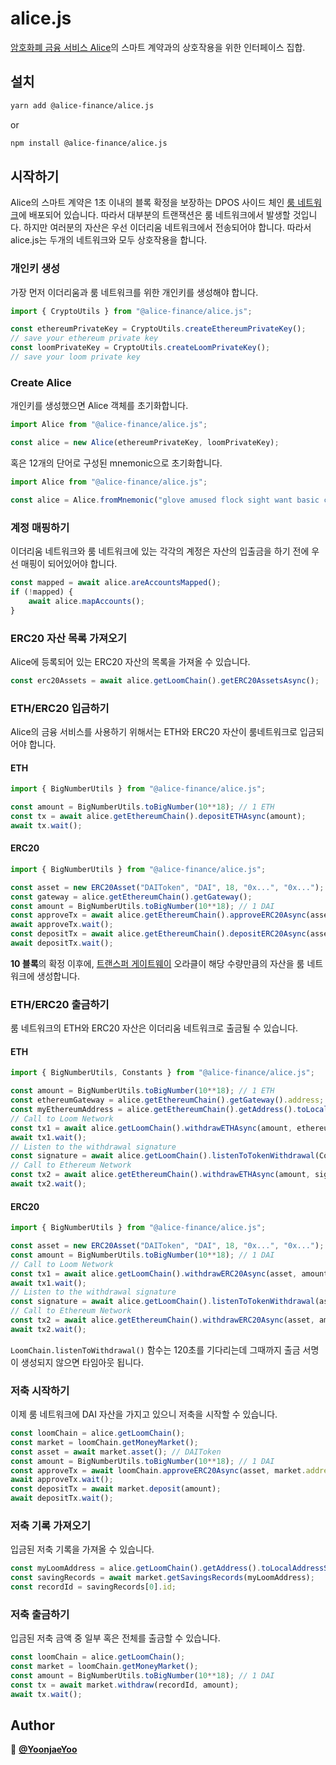 # alice.js
[암호화폐 금융 서비스 Alice](https://alice.finance)의 스마트 계약과의 상호작용을 위한 인터페이스 집합.

## 설치

```sh
yarn add @alice-finance/alice.js
```
or

```sh
npm install @alice-finance/alice.js
```

## 시작하기
Alice의 스마트 계약은 1초 이내의 블록 확정을 보장하는 DPOS 사이드 체인 [룸 네트워크](https://loomx.io/developers/en/intro-to-loom.html)에 배포되어 있습니다. 따라서 대부분의 트랜잭션은 룸 네트워크에서 발생할 것입니다. 하지만 여러분의 자산은 우선 이더리움 네트워크에서 전송되어야 합니다. 따라서 alice.js는 두개의 네트워크와 모두 상호작용을 합니다.

### 개인키 생성
가장 먼저 이더리움과 룸 네트워크를 위한 개인키를 생성해야 합니다.
```js
import { CryptoUtils } from "@alice-finance/alice.js";

const ethereumPrivateKey = CryptoUtils.createEthereumPrivateKey();
// save your ethereum private key
const loomPrivateKey = CryptoUtils.createLoomPrivateKey();
// save your loom private key
```

### Create Alice
개인키를 생성했으면 Alice 객체를 초기화합니다.
```js
import Alice from "@alice-finance/alice.js";

const alice = new Alice(ethereumPrivateKey, loomPrivateKey);
```
혹은 12개의 단어로 구성된 mnemonic으로 초기화합니다.
```js
import Alice from "@alice-finance/alice.js";

const alice = Alice.fromMnemonic("glove amused flock sight want basic course invite chase paper crater defense"); // example mnemonic
```

### 계정 매핑하기
이더리움 네트워크와 룸 네트워크에 있는 각각의 계정은 자산의 입출금을 하기 전에 우선 매핑이 되어있어야 합니다.
```js
const mapped = await alice.areAccountsMapped();
if (!mapped) {
    await alice.mapAccounts();
}
```

### ERC20 자산 목록 가져오기
Alice에 등록되어 있는 ERC20 자산의 목록을 가져올 수 있습니다.
```js
const erc20Assets = await alice.getLoomChain().getERC20AssetsAsync();
```

### ETH/ERC20 입금하기
Alice의 금융 서비스를 사용하기 위해서는 ETH와 ERC20 자산이 룸네트워크로 입금되어야 합니다.
#### ETH
```js
import { BigNumberUtils } from "@alice-finance/alice.js";

const amount = BigNumberUtils.toBigNumber(10**18); // 1 ETH
const tx = await alice.getEthereumChain().depositETHAsync(amount);
await tx.wait();
```
#### ERC20
```js
import { BigNumberUtils } from "@alice-finance/alice.js";

const asset = new ERC20Asset("DAIToken", "DAI", 18, "0x...", "0x..."); // DAIToken
const gateway = alice.getEthereumChain().getGateway();
const amount = BigNumberUtils.toBigNumber(10**18); // 1 DAI
const approveTx = await alice.getEthereumChain().approveERC20Async(asset, gateway.address, amount);
await approveTx.wait();
const depositTx = await alice.getEthereumChain().depositERC20Async(asset, amount);
await depositTx.wait();
```

**10 블록**의 확정 이후에, [트랜스퍼 게이트웨이](https://loomx.io/developers/en/transfer-gateway.html) 오라클이 해당 수량만큼의 자산을 룸 네트워크에 생성합니다.

### ETH/ERC20 출금하기
룸 네트워크의 ETH와 ERC20 자산은 이더리움 네트워크로 출금될 수 있습니다.
#### ETH
```js
import { BigNumberUtils, Constants } from "@alice-finance/alice.js";

const amount = BigNumberUtils.toBigNumber(10**18); // 1 ETH
const ethereumGateway = alice.getEthereumChain().getGateway().address;
const myEthereumAddress = alice.getEthereumChain().getAddress().toLocalAddressString();
// Call to Loom Network
const tx1 = await alice.getLoomChain().withdrawETHAsync(amount, ethereumGateway);
await tx1.wait();
// Listen to the withdrawal signature
const signature = await alice.getLoomChain().listenToTokenWithdrawal(Constants.ZERO_ADDRESS, myEthereumAddress);
// Call to Ethereum Network
const tx2 = await alice.getEthereumChain().withdrawETHAsync(amount, signature);
await tx2.wait();
```
#### ERC20
```js
import { BigNumberUtils } from "@alice-finance/alice.js";

const asset = new ERC20Asset("DAIToken", "DAI", 18, "0x...", "0x..."); // DAIToken
const amount = BigNumberUtils.toBigNumber(10**18); // 1 DAI
// Call to Loom Network
const tx1 = await alice.getLoomChain().withdrawERC20Async(asset, amount);
await tx1.wait();
// Listen to the withdrawal signature
const signature = await alice.getLoomChain().listenToTokenWithdrawal(asset.ethereumAddress.toLocalAddressString(), myEthereumAddress);
// Call to Ethereum Network
const tx2 = await alice.getEthereumChain().withdrawERC20Async(asset, amount, signature);
await tx2.wait();
```
`LoomChain.listenToWithdrawal()` 함수는 120초를 기다리는데 그때까지 출금 서명이 생성되지 않으면 타임아웃 됩니다.

### 저축 시작하기
이제 룸 네트워크에 DAI 자산을 가지고 있으니 저축을 시작할 수 있습니다.
```js
const loomChain = alice.getLoomChain();
const market = loomChain.getMoneyMarket();
const asset = await market.asset(); // DAIToken
const amount = BigNumberUtils.toBigNumber(10**18); // 1 DAI
const approveTx = await loomChain.approveERC20Async(asset, market.address, amount);
await approveTx.wait();
const depositTx = await market.deposit(amount);
await depositTx.wait();
```

### 저축 기록 가져오기
입금된 저축 기록을 가져올 수 있습니다.
```js
const myLoomAddress = alice.getLoomChain().getAddress().toLocalAddressString();
const savingRecords = await market.getSavingsRecords(myLoomAddress);
const recordId = savingRecords[0].id;
```

### 저축 출금하기
입금된 저축 금액 중 일부 혹은 전체를 출금할 수 있습니다.
```js
const loomChain = alice.getLoomChain();
const market = loomChain.getMoneyMarket();
const amount = BigNumberUtils.toBigNumber(10**18); // 1 DAI
const tx = await market.withdraw(recordId, amount);
await tx.wait();
```

## Author

👤 **[@YoonjaeYoo](https://github.com/YoonjaeYoo)**

